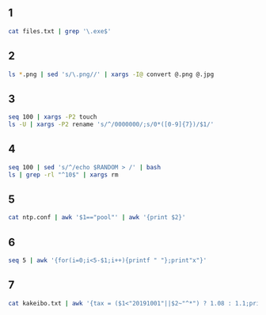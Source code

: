 ## 1
```bash
cat files.txt | grep '\.exe$'
```
## 2
```bash
ls *.png | sed 's/\.png//' | xargs -I@ convert @.png @.jpg
```

## 3
```bash
seq 100 | xargs -P2 touch
ls -U | xargs -P2 rename 's/^/0000000/;s/0*([0-9]{7})/$1/'
```

## 4
```bash
seq 100 | sed 's/^/echo $RANDOM > /' | bash
ls | grep -rl "^10$" | xargs rm
```

## 5
```bash
cat ntp.conf | awk '$1=="pool"' | awk '{print $2}'
```

## 6
```bash
seq 5 | awk '{for(i=0;i<5-$1;i++){printf " "};print"x"}'
```

## 7
```bash
cat kakeibo.txt | awk '{tax = ($1<"20191001"||$2~"^*") ? 1.08 : 1.1;print $0, tax}' | awk '{print int($3*$4)}' | awk '{a+=$1} END{print a}'
```